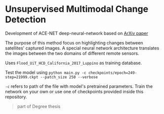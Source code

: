 # Unsupervised Multimodal Change Detection

Development of ACE-NET deep-neural-network based on [ArXiv paper](https://arxiv.org/pdf/2001.04271.pdf)

The purpose of this method focus on highlighting changes between satellites' captured images. 
A special neural network architecture translates the images between the two domains of different remote sensors.

Uses `Flood_UiT_HCD_California_2017_Luppino` as training database.

Test the model using `python main.py -c checkpoints/epoch=249-step=21999.ckpt --patch_size 250 --verbose`

`-c` refers to path of the file with model's pretrained parameters. Train the network on your own or use one of checkpoints provided inside this repository.

> part of Degree thesis
